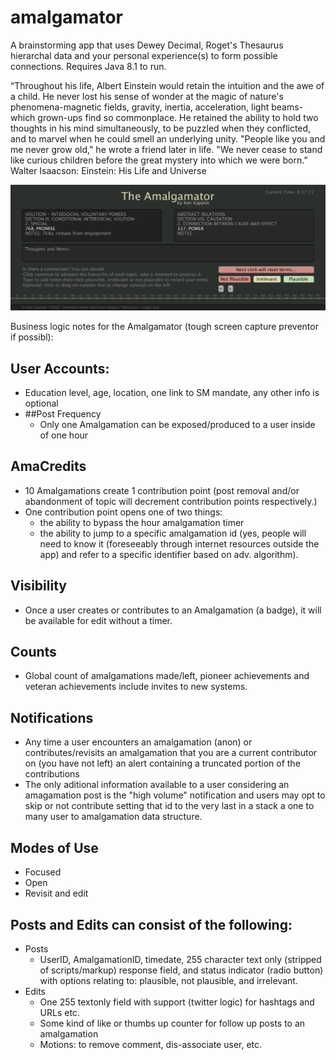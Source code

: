 # amalgamator

A brainstorming app that uses Dewey Decimal, Roget's Thesaurus hierarchal data and your personal experience(s) to form possible connections. Requires Java 8.1 to run.

“Throughout his life, Albert Einstein would retain the intuition and the awe of a child. He never lost his sense of wonder at the magic of nature's phenomena-magnetic fields, gravity, inertia, acceleration, light beams-which grown-ups find so commonplace. He retained the ability to hold two thoughts in his mind simultaneously, to be puzzled when they conflicted, and to marvel when he could smell an underlying unity. "People like you and me never grow old," he wrote a friend later in life. "We never cease to stand like curious children before the great mystery into which we were born.” Walter Isaacson: Einstein: His Life and Universe

![Amalgamator App](https://github.com/kappter/amalgamator/blob/master/amalgamation.png)

Business logic notes for the Amalgamator (tough screen capture preventor if possibl):
## User Accounts:
  * Education level, age, location, one link to SM mandate, any other info is optional
  * ##Post Frequency
    * Only one Amalgamation can be exposed/produced to a user inside of one hour 
## AmaCredits 
  * 10 Amalgamations create 1 contribution point (post removal and/or abandonment of topic will decrement contribution points respectively.)
  * One contribution point opens one of two things:
      * the ability to bypass the hour amalgamation timer 
      * the ability to jump to a specific amalgamation id (yes, people will need to know it (foreseeably through internet resources outside the app) and refer to a specific identifier based on adv. algorithm).
## Visibility
  * Once a user creates or contributes to an Amalgamation (a badge), it will be available for edit without a timer.
## Counts 
  * Global count of amalgamations made/left, pioneer achievements and veteran achievements include invites to new systems. 
## Notifications 
  * Any time a user encounters an amalgamation (anon) or contributes/revisits an amalgamation that you are a current contributor on (you have not left) an alert containing a truncated portion of the contributions
  * The only aditional information available to a user considering an amagamation post is the "high volume" notification and users may opt to skip or not contribute setting that id to the very last in a stack a one to many user to amalgamation data structure. 
## Modes of Use 
  * Focused
  * Open 
  * Revisit and edit 
## Posts and Edits can consist of the following:
  * Posts
    * UserID, AmalgamationID, timedate, 255 character text only (stripped of scripts/markup) response field, and status indicator (radio button) with options relating to: plausible, not plausible, and irrelevant.
  * Edits
    * One 255 textonly field with support (twitter logic) for hashtags and URLs etc.
    * Some kind of like or thumbs up counter for follow up posts to an amalgamation
    * Motions: to remove comment, dis-associate user, etc.
